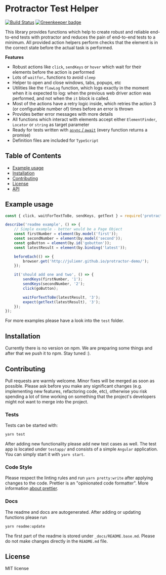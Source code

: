 # Protractor Test Helper

[![Build Status](https://travis-ci.org/hetznercloud/protractor-test-helper.svg?branch=master)](https://travis-ci.org/hetznercloud/protractor-test-helper)
[![Greenkeeper badge](https://badges.greenkeeper.io/hetznercloud/protractor-test-helper.svg)](https://greenkeeper.io/)

This library provides functions which help to create robust and reliable end-to-end tests with protractor
and reduces the pain of end-to-end tests to a minimum.
All provided action helpers perform checks that the element is in the correct state before the actual task is performed.

**Features**

* Robust actions like `click`, `sendKeys` or `hover` which wait for their elements before the action is performed
* Lots of `waitfor…` functions to avoid `sleep`
* Helper to open and close windows, tabs, popups, etc
* Utilities like the `flowLog` function, which logs exactly in the moment when it is expected to log: when the previous web driver action was performed, and not when the `it` block is called.
* Most of the actions have a retry logic inside, which retries the action 3 (or configurable number of) times before an error is thrown
* Provides better error messages with more details
* All functions which interact with elements accept either `ElementFinder`, `Locator` or `string` as target parameter
* Ready for tests written with [`async` / `await`](https://github.com/angular/protractor/blob/master/docs/async-await.md) (every function returns a promise)
* Definition files are included for `TypeScript`

## Table of Contents
* [Example usage](#example)
* [Installation](#installation)
* [Contributing](#contributing)
* [License](#license)
* [API](#api)

<a id="example"></a>
## Example usage
```javascript
const { click, waitForTextToBe, sendKeys, getText } = require('protractor-test-helper');

describe('readme example', () => {
    // Simple example - better would be a Page Object
    const firstNumber = element(by.model('first'));
    const secondNumber = element(by.model('second'));
    const goButton = element(by.id('gobutton'));
    const latestResult = element(by.binding('latest'));

    beforeEach(() => {
        browser.get('http://juliemr.github.io/protractor-demo/');
    });

    it('should add one and two', () => {
        sendKeys(firstNumber, '1');
        sendKeys(secondNumber, '2');
        click(goButton);

        waitForTextToBe(latestResult, '3');
        expect(getText(latestResult), '3');
    });
});
```

For more examples please have a look into the `test` folder.

<a id="installation"></a>
## Installation
Currently there is no version on npm. We are preparing some things and after that we push it to npm. Stay tuned :).

<a id="contributing"></a>
## Contributing
Pull requests are warmly welcome. Minor fixes will be merged as soon as possible.
Please ask before you make any significant changes (e.g. implementing new features, refactoring code, etc), 
otherwise you risk spending a lot of time working on something that the project's developers might not want to merge into the project.

### Tests
Tests can be started with:

```bash
yarn test
```

After adding new functionality please add new test cases as well. The test app is located under `testapp/` and consists of a simple `Angular` application. 
You can simply start it with `yarn start`.

### Code Style
Please respect the linting rules and run `yarn pretty:write` after applying changes to the code. 
Prettier is an "opinionated code formatter". More information [about prettier](https://prettier.io/).

### Docs
The readme and docs are autogenerated. After adding or updating functions please run

```bash
yarn readme:update
```

The first part of the readme is stored under `_docs/README.base.md`.
Please do not make changes directly in the `README.md` file.

<a id="license"></a>
## License
MIT license
